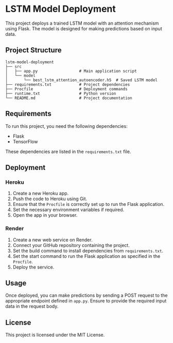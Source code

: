 # LSTM Model Deployment

This project deploys a trained LSTM model with an attention mechanism using Flask. The model is designed for making predictions based on input data.

## Project Structure

```
lstm-model-deployment
├── src
│   ├── app.py                  # Main application script
│   └── model
│       └── best_lstm_attention_autoencoder.h5  # Saved LSTM model
├── requirements.txt            # Project dependencies
├── Procfile                    # Deployment commands
├── runtime.txt                 # Python version
└── README.md                   # Project documentation
```

## Requirements

To run this project, you need the following dependencies:

- Flask
- TensorFlow

These dependencies are listed in the `requirements.txt` file.

## Deployment

### Heroku

1. Create a new Heroku app.
2. Push the code to Heroku using Git.
3. Ensure that the `Procfile` is correctly set up to run the Flask application.
4. Set the necessary environment variables if required.
5. Open the app in your browser.

### Render

1. Create a new web service on Render.
2. Connect your GitHub repository containing the project.
3. Set the build command to install dependencies from `requirements.txt`.
4. Set the start command to run the Flask application as specified in the `Procfile`.
5. Deploy the service.

## Usage

Once deployed, you can make predictions by sending a POST request to the appropriate endpoint defined in `app.py`. Ensure to provide the required input data in the request body.

## License

This project is licensed under the MIT License.